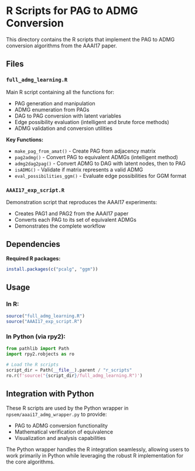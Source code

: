 # R Scripts for PAG to ADMG Conversion

This directory contains the R scripts that implement the PAG to ADMG conversion algorithms from the AAAI17 paper.

## Files

### `full_admg_learning.R`
Main R script containing all the functions for:
- PAG generation and manipulation
- ADMG enumeration from PAGs
- DAG to PAG conversion with latent variables
- Edge possibility evaluation (intelligent and brute force methods)
- ADMG validation and conversion utilities

**Key Functions:**
- `make_pag_from_amat()` - Create PAG from adjacency matrix
- `pag2admg()` - Convert PAG to equivalent ADMGs (intelligent method)
- `admg2dag2pag()` - Convert ADMG to DAG with latent nodes, then to PAG
- `isADMG()` - Validate if matrix represents a valid ADMG
- `eval_possibilities_ggm()` - Evaluate edge possibilities for GGM format

### `AAAI17_exp_script.R`
Demonstration script that reproduces the AAAI17 experiments:
- Creates PAG1 and PAG2 from the AAAI17 paper
- Converts each PAG to its set of equivalent ADMGs
- Demonstrates the complete workflow

## Dependencies

**Required R packages:**
```r
install.packages(c("pcalg", "ggm"))
```

## Usage

### In R:
```r
source("full_admg_learning.R")
source("AAAI17_exp_script.R")
```

### In Python (via rpy2):
```python
from pathlib import Path
import rpy2.robjects as ro

# Load the R scripts
script_dir = Path(__file__).parent / "r_scripts"
ro.r(f'source("{script_dir}/full_admg_learning.R")')
```

## Integration with Python

These R scripts are used by the Python wrapper in `npsem/aaai17_admg_wrapper.py` to provide:
- PAG to ADMG conversion functionality
- Mathematical verification of equivalence
- Visualization and analysis capabilities

The Python wrapper handles the R integration seamlessly, allowing users to work primarily in Python while leveraging the robust R implementation for the core algorithms.
